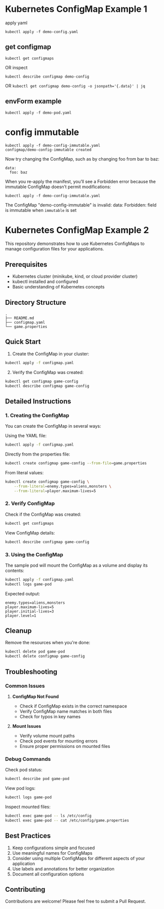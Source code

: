 # Kubernetes ConfigMap Example 1

apply yaml

```
kubectl apply -f demo-config.yaml
```

## get configmap
```kubectl get configmaps```

OR inspect
```
kubectl describe configmap demo-config
```

OR
```kubectl get configmap demo-config -o jsonpath='{.data}' | jq```

## envForm example
```kubectl apply -f demo-pod.yaml```

# config immutable

```
kubectl apply -f demo-config-immutable.yaml
configmap/demo-config-immutable created
```
Now try changing the ConfigMap, such as by changing foo from bar to baz:

```
data:
  foo: baz
```
When you re-apply the manifest, you’ll see a Forbidden error because the immutable ConfigMap doesn’t permit modifications:

```
kubectl apply -f demo-config-immutable.yaml
```

The ConfigMap "demo-config-immutable" is invalid: data: Forbidden: field is immutable when `immutable` is set

# Kubernetes ConfigMap Example 2

This repository demonstrates how to use Kubernetes ConfigMaps to manage configuration files for your applications.

## Prerequisites

- Kubernetes cluster (minikube, kind, or cloud provider cluster)
- kubectl installed and configured
- Basic understanding of Kubernetes concepts

## Directory Structure
```
.
├── README.md
├── configmap.yaml
└── game.properties
```

## Quick Start

1. Create the ConfigMap in your cluster:
```bash
kubectl apply -f configmap.yaml
```

2. Verify the ConfigMap was created:
```bash
kubectl get configmap game-config
kubectl describe configmap game-config
```

## Detailed Instructions

### 1. Creating the ConfigMap

You can create the ConfigMap in several ways:

Using the YAML file:
```bash
kubectl apply -f configmap.yaml
```

Directly from the properties file:
```bash
kubectl create configmap game-config --from-file=game.properties
```

From literal values:
```bash
kubectl create configmap game-config \
    --from-literal=enemy.types=aliens,monsters \
    --from-literal=player.maximum-lives=5
```

### 2. Verify ConfigMap

Check if the ConfigMap was created:
```bash
kubectl get configmaps
```

View ConfigMap details:
```bash
kubectl describe configmap game-config
```

### 3. Using the ConfigMap

The sample pod will mount the ConfigMap as a volume and display its contents:
```bash
kubectl apply -f configmap.yaml
kubectl logs game-pod
```

Expected output:
```
enemy.types=aliens,monsters
player.maximum-lives=5
player.initial-lives=3
player.level=1
```

## Cleanup

Remove the resources when you're done:
```bash
kubectl delete pod game-pod
kubectl delete configmap game-config
```

## Troubleshooting

### Common Issues

1. **ConfigMap Not Found**
   - Check if ConfigMap exists in the correct namespace
   - Verify ConfigMap name matches in both files
   - Check for typos in key names

2. **Mount Issues**
   - Verify volume mount paths
   - Check pod events for mounting errors
   - Ensure proper permissions on mounted files

### Debug Commands

Check pod status:
```bash
kubectl describe pod game-pod
```

View pod logs:
```bash
kubectl logs game-pod
```

Inspect mounted files:
```bash
kubectl exec game-pod -- ls /etc/config
kubectl exec game-pod -- cat /etc/config/game.properties
```

## Best Practices

1. Keep configurations simple and focused
2. Use meaningful names for ConfigMaps
3. Consider using multiple ConfigMaps for different aspects of your application
4. Use labels and annotations for better organization
5. Document all configuration options

## Contributing

Contributions are welcome! Please feel free to submit a Pull Request.


